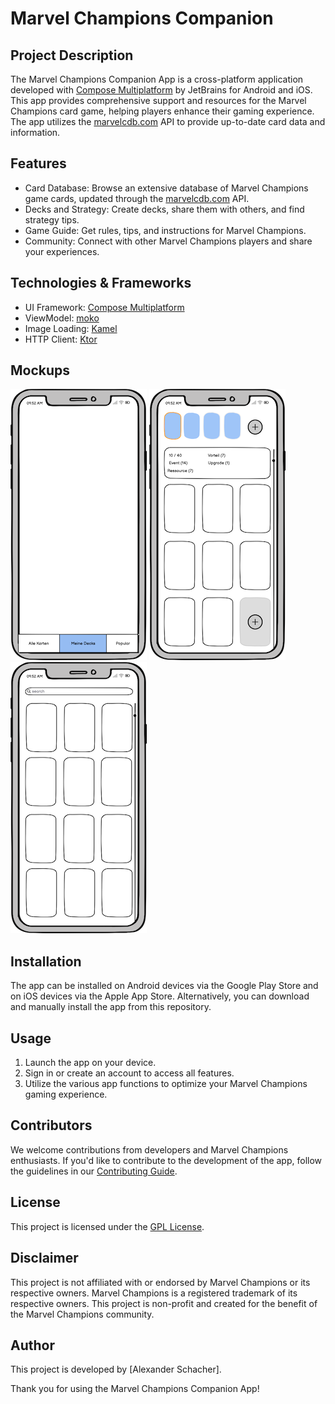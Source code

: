 # Marvel Champions Companion

 <!--![App Logo](app_logo.png) -->

## Project Description
The Marvel Champions Companion App is a cross-platform application developed with [Compose Multiplatform](https://www.jetbrains.com/lp/compose-multiplatform/) by JetBrains for Android and iOS. This app provides comprehensive support and resources for the Marvel Champions card game, helping players enhance their gaming experience. The app utilizes the [marvelcdb.com](https://marvelcdb.com) API to provide up-to-date card data and information.

## Features
- Card Database: Browse an extensive database of Marvel Champions game cards, updated through the [marvelcdb.com](https://marvelcdb.com/api/) API.
- Decks and Strategy: Create decks, share them with others, and find strategy tips.
- Game Guide: Get rules, tips, and instructions for Marvel Champions.
- Community: Connect with other Marvel Champions players and share your experiences.

## Technologies & Frameworks
- UI Framework: [Compose Multiplatform](https://www.jetbrains.com/lp/compose-multiplatform/) 
- ViewModel: [moko](https://moko.icerock.dev)
- Image Loading: [Kamel](https://github.com/Kamel-Media/Kamel)
- HTTP Client: [Ktor](https://ktor.io/docs/getting-started-ktor-client-multiplatform-mobile.html)

## Mockups
![Start Screen](docs/mockups/start.png)
![Deck Screen](docs/mockups/deck.png)
![Search](docs/mockups/search.png)

## Installation
The app can be installed on Android devices via the Google Play Store and on iOS devices via the Apple App Store. Alternatively, you can download and manually install the app from this repository.

## Usage
1. Launch the app on your device.
2. Sign in or create an account to access all features.
3. Utilize the various app functions to optimize your Marvel Champions gaming experience.

## Contributors
We welcome contributions from developers and Marvel Champions enthusiasts. 
If you'd like to contribute to the development of the app, follow the guidelines in our [Contributing Guide](CONTRIBUTING.md).

## License
This project is licensed under the [GPL License](LICENSE.txt).

## Disclaimer
This project is not affiliated with or endorsed by Marvel Champions or its respective owners. Marvel Champions is a registered trademark of its respective owners. This project is non-profit and created for the benefit of the Marvel Champions community.

## Author
This project is developed by [Alexander Schacher].

Thank you for using the Marvel Champions Companion App!